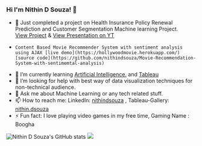 ### Hi I'm Nithin D Souza! 👋

- 🔭 Just completed a project on Health Insurance Policy Renewal Prediction and Customer Segmentation Machine learning Project.     
      [View Project](https://health-insurance-renewal-pred.herokuapp.com/) & [View Presentation on YT](https://youtu.be/9Ymq7WSuXDE)
-     Content Based Movie Recommender System with sentiment analysis using AJAX [live demo](https://hollywoodmovie.herokuapp.com/) [source code](https://github.com/nithindsouza/Movie-Recommendation-System-with-sentimemtal-analysis)
- 🌱 I’m currently learning [Artificial Intelligence.](https://en.wikipedia.org/wiki/Artificial_intelligence) and [Tableau](https://en.wikipedia.org/wiki/Tableau_Software)
- 🤔 I’m looking for help with best way of data visualization techniques for non-technical audience.
- 💬 Ask me about Machine Learning or any tech related stuff.
- 📫 How to reach me: LinkedIn: [nithindsouza](https://www.linkedin.com/in/nithinsouza/) , Tableau-Gallery: [nithin.dsouza](https://public.tableau.com/profile/nithin.dsouza#!/)
- ⚡ Fun fact: I love playing video games in my free time, Gaming Name : Boogha

![Nithin D Souza's GitHub stats](https://github-readme-stats.vercel.app/api?username=nithindsouza&show_icons=true&theme=radical)
<img src= "https://github-readme-stats.vercel.app/api/top-langs/?username=nithindsouza&&show_icons=true&title_color=ffffff&icon_color=bb2acf&text_color=daf7dc&bg_color=151515">            
